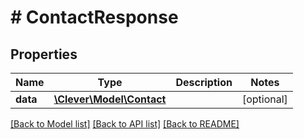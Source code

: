 # # ContactResponse

## Properties

Name | Type | Description | Notes
------------ | ------------- | ------------- | -------------
**data** | [**\Clever\Model\Contact**](Contact.md) |  | [optional]

[[Back to Model list]](../../README.md#models) [[Back to API list]](../../README.md#endpoints) [[Back to README]](../../README.md)
